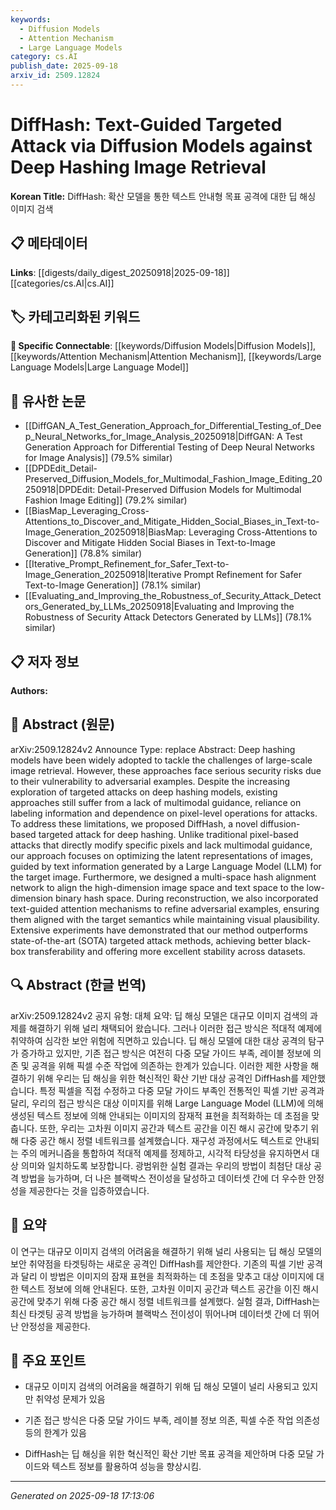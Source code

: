 ```yaml
---
keywords:
  - Diffusion Models
  - Attention Mechanism
  - Large Language Models
category: cs.AI
publish_date: 2025-09-18
arxiv_id: 2509.12824
---
```


<!-- KEYWORD_LINKING_METADATA:
{
  "processed_timestamp": "2025-09-22 22:32:54.672003",
  "vocabulary_version": "1.0",
  "selected_keywords": [
    "Diffusion Models",
    "Attention Mechanism",
    "Large Language Models"
  ],
  "rejected_keywords": [
    "Deep Hashing",
    "Multi-Modal Learning"
  ],
  "similarity_scores": {
    "Diffusion Models": 0.78,
    "Attention Mechanism": 0.79,
    "Large Language Models": 0.8
  },
  "extraction_method": "AI_prompt_based",
  "budget_applied": true
}
-->


# DiffHash: Text-Guided Targeted Attack via Diffusion Models against Deep Hashing Image Retrieval

**Korean Title:** DiffHash: 확산 모델을 통한 텍스트 안내형 목표 공격에 대한 딥 해싱 이미지 검색

## 📋 메타데이터

**Links**: [[digests/daily_digest_20250918|2025-09-18]]   [[categories/cs.AI|cs.AI]]

## 🏷️ 카테고리화된 키워드
**🔗 Specific Connectable**: [[keywords/Diffusion Models|Diffusion Models]], [[keywords/Attention Mechanism|Attention Mechanism]], [[keywords/Large Language Models|Large Language Model]]

## 🔗 유사한 논문
- [[DiffGAN_A_Test_Generation_Approach_for_Differential_Testing_of_Deep_Neural_Networks_for_Image_Analysis_20250918|DiffGAN: A Test Generation Approach for Differential Testing of Deep Neural Networks for Image Analysis]] (79.5% similar)
- [[DPDEdit_Detail-Preserved_Diffusion_Models_for_Multimodal_Fashion_Image_Editing_20250918|DPDEdit: Detail-Preserved Diffusion Models for Multimodal Fashion Image Editing]] (79.2% similar)
- [[BiasMap_Leveraging_Cross-Attentions_to_Discover_and_Mitigate_Hidden_Social_Biases_in_Text-to-Image_Generation_20250918|BiasMap: Leveraging Cross-Attentions to Discover and Mitigate Hidden Social Biases in Text-to-Image Generation]] (78.8% similar)
- [[Iterative_Prompt_Refinement_for_Safer_Text-to-Image_Generation_20250918|Iterative Prompt Refinement for Safer Text-to-Image Generation]] (78.1% similar)
- [[Evaluating_and_Improving_the_Robustness_of_Security_Attack_Detectors_Generated_by_LLMs_20250918|Evaluating and Improving the Robustness of Security Attack Detectors Generated by LLMs]] (78.1% similar)

## 📋 저자 정보

**Authors:** 

## 📄 Abstract (원문)

arXiv:2509.12824v2 Announce Type: replace 
Abstract: Deep hashing models have been widely adopted to tackle the challenges of large-scale image retrieval. However, these approaches face serious security risks due to their vulnerability to adversarial examples. Despite the increasing exploration of targeted attacks on deep hashing models, existing approaches still suffer from a lack of multimodal guidance, reliance on labeling information and dependence on pixel-level operations for attacks. To address these limitations, we proposed DiffHash, a novel diffusion-based targeted attack for deep hashing. Unlike traditional pixel-based attacks that directly modify specific pixels and lack multimodal guidance, our approach focuses on optimizing the latent representations of images, guided by text information generated by a Large Language Model (LLM) for the target image. Furthermore, we designed a multi-space hash alignment network to align the high-dimension image space and text space to the low-dimension binary hash space. During reconstruction, we also incorporated text-guided attention mechanisms to refine adversarial examples, ensuring them aligned with the target semantics while maintaining visual plausibility. Extensive experiments have demonstrated that our method outperforms state-of-the-art (SOTA) targeted attack methods, achieving better black-box transferability and offering more excellent stability across datasets.

## 🔍 Abstract (한글 번역)

arXiv:2509.12824v2 공지 유형: 대체
요약: 딥 해싱 모델은 대규모 이미지 검색의 과제를 해결하기 위해 널리 채택되어 왔습니다. 그러나 이러한 접근 방식은 적대적 예제에 취약하여 심각한 보안 위험에 직면하고 있습니다. 딥 해싱 모델에 대한 대상 공격의 탐구가 증가하고 있지만, 기존 접근 방식은 여전히 다중 모달 가이드 부족, 레이블 정보에 의존 및 공격을 위해 픽셀 수준 작업에 의존하는 한계가 있습니다. 이러한 제한 사항을 해결하기 위해 우리는 딥 해싱을 위한 혁신적인 확산 기반 대상 공격인 DiffHash를 제안했습니다. 특정 픽셀을 직접 수정하고 다중 모달 가이드 부족인 전통적인 픽셀 기반 공격과 달리, 우리의 접근 방식은 대상 이미지를 위해 Large Language Model (LLM)에 의해 생성된 텍스트 정보에 의해 안내되는 이미지의 잠재적 표현을 최적화하는 데 초점을 맞춥니다. 또한, 우리는 고차원 이미지 공간과 텍스트 공간을 이진 해시 공간에 맞추기 위해 다중 공간 해시 정렬 네트워크를 설계했습니다. 재구성 과정에서도 텍스트로 안내되는 주의 메커니즘을 통합하여 적대적 예제를 정제하고, 시각적 타당성을 유지하면서 대상 의미와 일치하도록 보장합니다. 광범위한 실험 결과는 우리의 방법이 최첨단 대상 공격 방법을 능가하며, 더 나은 블랙박스 전이성을 달성하고 데이터셋 간에 더 우수한 안정성을 제공한다는 것을 입증하였습니다.

## 📝 요약

이 연구는 대규모 이미지 검색의 어려움을 해결하기 위해 널리 사용되는 딥 해싱 모델의 보안 취약점을 타겟팅하는 새로운 공격인 DiffHash를 제안한다. 기존의 픽셀 기반 공격과 달리 이 방법은 이미지의 잠재 표현을 최적화하는 데 초점을 맞추고 대상 이미지에 대한 텍스트 정보에 의해 안내된다. 또한, 고차원 이미지 공간과 텍스트 공간을 이진 해시 공간에 맞추기 위해 다중 공간 해시 정렬 네트워크를 설계했다. 실험 결과, DiffHash는 최신 타겟팅 공격 방법을 능가하며 블랙박스 전이성이 뛰어나며 데이터셋 간에 더 뛰어난 안정성을 제공한다.

## 🎯 주요 포인트

- 대규모 이미지 검색의 어려움을 해결하기 위해 딥 해싱 모델이 널리 사용되고 있지만 취약성 문제가 있음

- 기존 접근 방식은 다중 모달 가이드 부족, 레이블 정보 의존, 픽셀 수준 작업 의존성 등의 한계가 있음

- DiffHash는 딥 해싱을 위한 혁신적인 확산 기반 목표 공격을 제안하며 다중 모달 가이드와 텍스트 정보를 활용하여 성능을 향상시킴.

---

*Generated on 2025-09-18 17:13:06*